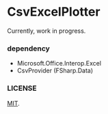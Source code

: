 CsvExcelPlotter
===

Currently, work in progress.

### dependency

* Microsoft.Office.Interop.Excel
* CsvProvider (FSharp.Data)

### LICENSE

[MIT](LICENSE).
